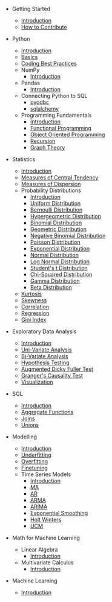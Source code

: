 - Getting Started 
    - [Introduction](README.md)
    - [How to Contribute](contribution.md)

- Python 
    - [Introduction](./python/README.md)
    - [Basics](./python/basics.md)
    - [Coding Best Practices](./python/best_prac.md)
    - NumPy
        - [Introduction](./python/numpy/README.md)
    - Pandas
        - [Introduction](./python/pandas/README.md)
    - Connecting Python to SQL
        - [pyodbc](./python/sqlconn/pyodbc.md)
        - [sqlalchemy](./python/sqlconn/sqlalchemy.md)
    - Programming Fundamentals
        - [Introduction](./python/programming/README.md)
        - [Functional Programming](./python/programming/fp.md)
        - [Object Oriented Programming](./python/programming/oop.md)
        - [Recursion](./python/programming/recursion.md)
        - [Graph Theory](./python/programming/graph.md)

- Statistics 
    - [Introduction](./statistics/README.md)
    - [Measures of Central Tendency](./statistics/mcd.md)
    - [Measures of Dispersion](./statistics/mv.md)
    - Probability Distributions
        - [Introduction](./statistics/probab_dist/README.md)
        - [Uniform Distribution](./statistics/probab_dist/uniform.md)
        - [Bernoulli Distribution](./statistics/probab_dist/bernoulli.md)
        - [Hypergeometric Distribution](./statistics/probab_dist/hypergeo.md)
        - [Binomial Distribution](./statistics/probab_dist/binomial.md)
        - [Geometric Distribution](./statistics/probab_dist/geo.md)
        - [Negative Binomial Distribution](./statistics/probab_dist/neg_binomial.md)
        - [Poisson Distribution](./statistics/probab_dist/poisson.md)
        - [Exponential Distribution](./statistics/probab_dist/exponential.md)
        - [Normal Distribution](./statistics/probab_dist/normal.md)
        - [Log Normal Distribution](./statistics/probab_dist/log_normal.md)
        - [Student's t Distribution](./statistics/probab_dist/student.md)
        - [Chi-Squared Distribution](./statistics/probab_dist/chisq.md)
        - [Gamma Distribution](./statistics/probab_dist/gamma.md)
        - [Beta Distribution](./statistics/probab_dist/beta.md)
    - [Kurtosis](./statistics/kurtosis.md)
    - [Skewness](./statistics/skew.md)
    - [Correlation](./statistics/correlation.md)
    - [Regression](./statistics/regression.md)
    - [Gini Index](./statistics/gini_index.md)

- Exploratory Data Analysis
    - [Introduction](./eda/README.md)
    - [Uni-Variate Analysis](./eda/uva.md)
    - [Bi-Variate Analysis](./eda/bva.md)
    - [Hypothesis Testing](./eda/hypothesis_testing.md)
    - [Augmented Dicky Fuller Test](./eda/adf.md)
    - [Granger's Causality Test](./eda/gct.md)
    - [Visualization](./eda/vis.md)

- SQL
    - [Introduction](./sql/README.md)
    - [Aggregate Functions](./sql/af.md)
    - [Joins](./sql/joins.md)
    - [Unions](./sql/unions.md)

- Modelling 
    - [Introduction](./modelling/README.md)
    - [Underfitting](./modelling/underfitting.md)
    - [Overfitting](./modelling/overfitting.md)
    - [Finetuning](./modelling/finetuning.md)
    - Time Series Models
        - [Introduction](./modelling/time_series_models/README.md)
        - [MA](./modelling/time_series_models/ma.md)
        - [AR](./modelling/time_series_models/ar.md)
        - [ARMA](./modelling/time_series_models/arma.md)
        - [ARIMA](./modelling/time_series_models/arima.md)
        - [Exponential Smoothing](./modelling/time_series_models/es.md)
        - [Holt Winters](./modelling/time_series_models/hw.md)
        - [UCM](./modelling/time_series_models/ucm.md)

- Math for Machine Learning
    - Linear Algebra
        - [Introduction](./math/linear_algebra/README.md)
    - Multivariate Calculus 
        - [Introduction](./math/multi_calc/README.md)

- Machine Learning
    - [Introduction](./machine_learning/README.md)

